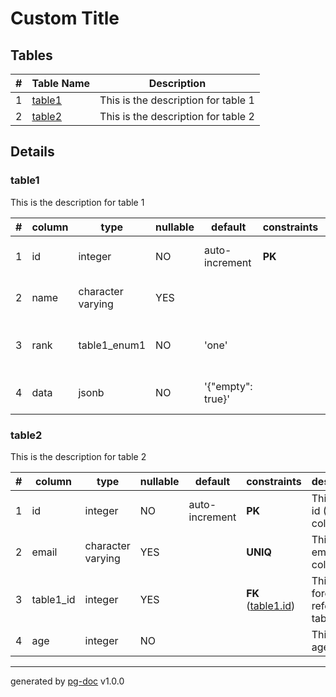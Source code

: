 # Custom Title

## Tables

|# |Table Name| Description|
|--:|----------|------------|
|1| [table1](#table1) | This is the description for table 1 |
|2| [table2](#table2) | This is the description for table 2 |

## Details

### table1

This is the description for table 1

|# |column|type|nullable|default|constraints|description|
|--:|------|----|--------|-------|-----------|-----------|
| 1 | id |  integer | NO | auto-increment | **PK** | This is the id (PK) column |
| 2 | name |  character varying | YES |  |  | This is the name column |
| 3 | rank |  table1_enum1 | NO | 'one' |  | An enumerated rank column |
| 4 | data |  jsonb | NO | '{"empty": true}' |  | This is a data (json) column |

### table2

This is the description for table 2

|# |column|type|nullable|default|constraints|description|
|--:|------|----|--------|-------|-----------|-----------|
| 1 | id |  integer | NO | auto-increment | **PK** | This is the id (PK) column |
| 2 | email |  character varying | YES |  | **UNIQ** | This is the email column |
| 3 | table1_id |  integer | YES |  | **FK** ([table1.id](#table1)) | This foreign key referencing table 1 |
| 4 | age |  integer | NO |  |  | This is the age column |

---
generated by [pg-doc](https://github.com/echetzakis/pg-doc) v1.0.0
